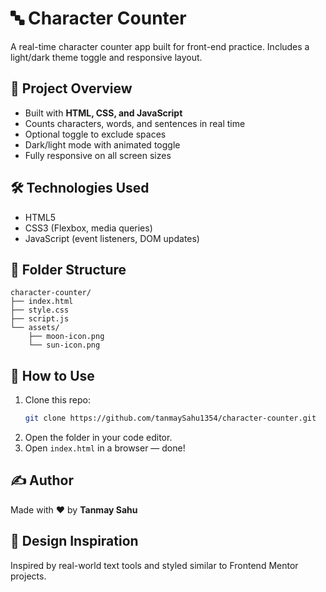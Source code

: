 # 🔤 Character Counter

A real-time character counter app built for front-end practice. Includes a light/dark theme toggle and responsive layout.

## 📁 Project Overview

- Built with **HTML, CSS, and JavaScript**
- Counts characters, words, and sentences in real time
- Optional toggle to exclude spaces
- Dark/light mode with animated toggle
- Fully responsive on all screen sizes

## 🛠️ Technologies Used

- HTML5
- CSS3 (Flexbox, media queries)
- JavaScript (event listeners, DOM updates)

## 📂 Folder Structure

```
character-counter/
├── index.html
├── style.css
├── script.js
└── assets/
    ├── moon-icon.png
    └── sun-icon.png
```

## 🚀 How to Use

1. Clone this repo:
   ```bash
   git clone https://github.com/tanmaySahu1354/character-counter.git
   ```
2. Open the folder in your code editor.
3. Open `index.html` in a browser — done!

## ✍️ Author

Made with ❤️ by **Tanmay Sahu**

## 🎨 Design Inspiration

Inspired by real-world text tools and styled similar to Frontend Mentor projects.
